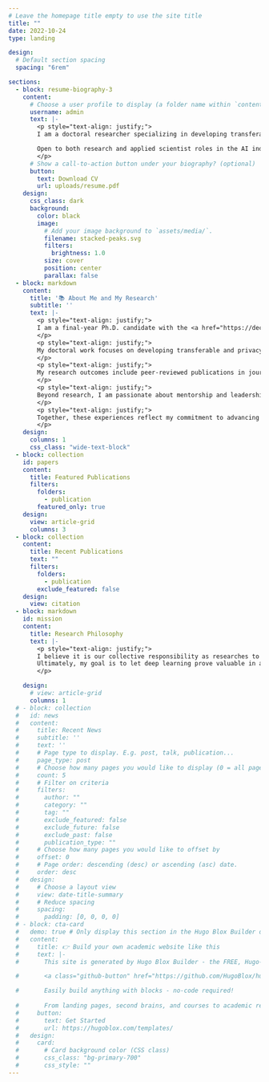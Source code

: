 ```yaml
---
# Leave the homepage title empty to use the site title
title: ""
date: 2022-10-24
type: landing

design:
  # Default section spacing
  spacing: "6rem"

sections:
  - block: resume-biography-3
    content:
      # Choose a user profile to display (a folder name within `content/authors/`)
      username: admin
      text: |-
        <p style="text-align: justify;">
        I am a doctoral researcher specializing in developing transferable and privacy-friendly deep learning frameworks for complex, real-world audio and visual data. With hands-on experience tackling privacy, data scarcity, and cross-domain deployment challenges in smart urban environments, I am now seeking full-time opportunities in Europe (including the UK) and Canada to advance cutting-edge AI solutions with direct impact.

        Open to both research and applied scientist roles in the AI industry, particularly focused on computer vision and audio analytics.
        </p>
      # Show a call-to-action button under your biography? (optional)
      button:
        text: Download CV
        url: uploads/resume.pdf
    design:
      css_class: dark
      background:
        color: black
        image:
          # Add your image background to `assets/media/`.
          filename: stacked-peaks.svg
          filters:
            brightness: 1.0
          size: cover
          position: center
          parallax: false
  - block: markdown
    content:
      title: '📚 About Me and My Research'
      subtitle: ''
      text: |-
        <p style="text-align: justify;">
        I am a final-year Ph.D. candidate with the <a href="https://decide.ugent.be/">DECIDE</a> team at <a href="https://idlab.ugent.be/home">IDLab</a>, Ghent University-imec. My research is fully funded by the AI Flanders strategic program and is supervised by [Prof Pieter Simoens](https://research.ugent.be/web/person/pieter-simoens-0/en) and [Prof Sam Leroux](https://research.ugent.be/web/person/sam-leroux-0/en).
        </p>
        <p style="text-align: justify;">
        My doctoral work focuses on developing transferable and privacy-friendly deep learning techniques for real-world audio-visual urban surveillance: bridging the gap between the lab and dynamic street environments. The goal is to create frameworks that are both technically advanced and ethically robust, ensuring responsible AI deployment in smart cities. This has involved designing self-supervised and contrastive learning models for urban monitoring, collaborating with industry partners to validate results with domain-specific datasets, and innovating on privacy protection mechanisms that empower user consent.
        </p>
        <p style="text-align: justify;">
        My research outcomes include peer-reviewed publications in journals such as IEEE Pervasive Computing, Sensors, and Frontiers in Robotics and AI. Many of these methodologies have been presented at academic and industry events and are now being adopted in practical applications: extending beyond the academic context to immediate societal impact.
        </p>
        <p style="text-align: justify;">
        Beyond research, I am passionate about mentorship and leadership. I’ve served as a teaching assistant for three semesters in "Applied Machine Learning," guiding students through real-world data-driven projects using tools ranging from Airbnb datasets to Sony Depthsensing. As President of the Taiwanese Student Association in Ghent, I initiated and led a city-wide mentor-mentee program that supported our community throughout the pandemic, further sharpening my cross-cultural collaboration and community-building skills.
        </p>
        <p style="text-align: justify;">
        Together, these experiences reflect my commitment to advancing AI technology that is not only powerful, but also human-centric, transparent, and positively impactful for diverse urban societies.
        </p>
    design:
      columns: 1
      css_class: "wide-text-block"
  - block: collection
    id: papers
    content:
      title: Featured Publications
      filters:
        folders:
          - publication
        featured_only: true
    design:
      view: article-grid
      columns: 3
  - block: collection
    content:
      title: Recent Publications
      text: ""
      filters:
        folders:
          - publication
        exclude_featured: false
    design:
      view: citation
  - block: markdown
    id: mission
    content:
      title: Research Philosophy
      text: |-
        <p style="text-align: justify;">
        I believe it is our collective responsibility as researches to not only build powerful tools, but to actively envision and advocate for their use in service of human dignity and safety. 
        Ultimately, my goal is to let deep learning prove valuable in addressing the practical needs of our most vulnerable populations in their most difficult moments.
        </p>

    design:
      # view: article-grid
      columns: 1
  # - block: collection
  #   id: news
  #   content:
  #     title: Recent News
  #     subtitle: ''
  #     text: ''
  #     # Page type to display. E.g. post, talk, publication...
  #     page_type: post
  #     # Choose how many pages you would like to display (0 = all pages)
  #     count: 5
  #     # Filter on criteria
  #     filters:
  #       author: ""
  #       category: ""
  #       tag: ""
  #       exclude_featured: false
  #       exclude_future: false
  #       exclude_past: false
  #       publication_type: ""
  #     # Choose how many pages you would like to offset by
  #     offset: 0
  #     # Page order: descending (desc) or ascending (asc) date.
  #     order: desc
  #   design:
  #     # Choose a layout view
  #     view: date-title-summary
  #     # Reduce spacing
  #     spacing:
  #       padding: [0, 0, 0, 0]
  # - block: cta-card
  #   demo: true # Only display this section in the Hugo Blox Builder demo site
  #   content:
  #     title: 👉 Build your own academic website like this
  #     text: |-
  #       This site is generated by Hugo Blox Builder - the FREE, Hugo-based open source website builder trusted by 250,000+ academics like you.

  #       <a class="github-button" href="https://github.com/HugoBlox/hugo-blox-builder" data-color-scheme="no-preference: light; light: light; dark: dark;" data-icon="octicon-star" data-size="large" data-show-count="true" aria-label="Star HugoBlox/hugo-blox-builder on GitHub">Star</a>

  #       Easily build anything with blocks - no-code required!
        
  #       From landing pages, second brains, and courses to academic resumés, conferences, and tech blogs.
  #     button:
  #       text: Get Started
  #       url: https://hugoblox.com/templates/
  #   design:
  #     card:
  #       # Card background color (CSS class)
  #       css_class: "bg-primary-700"
  #       css_style: ""
---
```

